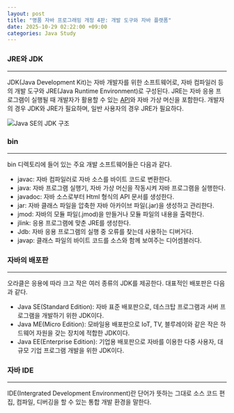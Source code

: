 ```yaml
---
layout: post
title: "명품 자바 프로그래밍 개정 4판: 개발 도구와 자바 플랫폼"
date: 2025-10-29 02:22:00 +09:00
categories: Java Study
---
```


### JRE와 JDK
---
 JDK(Java Development Kit)는 자바 개발자를 위한 소프트웨어로, 자바 컴파일러 등의 개발 도구와 JRE(Java Runtime Environment)로 구성된다. JRE는 자바 응용 프로그램이 실행될 때 개발자가 활용할 수 있는 [API][1]와 자바 가상 머신을 포함한다. 개발자의 경우 JDK와 JRE가 필요하며, 일반 사용자의 경우 JRE가 필요하다.

![Java SE의 JDK 구조](https://drive.google.com/thumbnail?id=10pcQv6vN7EfOLJY7uyoxb70wr28gL6Cs&sz=w1000)

### bin
---
 bin 디렉토리에 들어 있는 주요 개발 소프트웨어들은 다음과 같다.

 * javac: 자바 컴파일러로 자바 소스를 바이트 코드로 변환한다.
 * java: 자바 프로그램 실행기, 자바 가상 머신을 작동시켜 자바 프로그램을 실행한다.
 * javadoc: 자바 소스로부터 Html 형식의 API 문서를 생성한다.
 * jar: 자바 클래스 파일을 압축한 자바 아카이브 파일(.jar)을 생성하고 관리한다.
 * jmod: 자바의 모듈 파일(.jmod)을 만들거나 모듈 파일의 내용을 출력한다.
 * jlink: 응용 프로그램에 맞춘 JRE를 생성한다.
 * Jdb: 자바 응용 프로그램의 실행 중 오류를 찾는데 사용하는 디버거다.
 * javap: 클래스 파일의 바이트 코드를 소스와 함께 보여주는 디어셈블러다.

### 자바의 배포판
---
 오라클은 응용에 따라 크고 작은 여러 종류의 JDK를 제공한다. 대표적인 배포판은 다음과 같다.
 * Java SE(Standard Edition): 자바 표준 배포판으로, 데스크탑 프로그램과 서버 프로그램을 개발하기 위한 JDK이다.
 * Java ME(Micro Edition): 모바일용 배포판으로 IoT, TV, 블루레이와 같은 작은 하드웨어 자원을 갖는 장치에 적합한 JDK이다.
 * Java EE(Enterprise Edition): 기업용 배포판으로 자바를 이용한 다중 사용자, 대규모 기업 프로그램 개발을 위한 JDK이다.

### 자바 IDE
---
IDE(Intergrated Development Environment)란 단어가 뜻하는 그대로 소스 코드 편집, 컴파일, 디버깅을 할 수 있는 통합 개발 환경을 말한다. 

 [1]: https://ko.wikipedia.org/wiki/%EC%9E%90%EB%B0%94_API "자바를 사용하여 쉽게 구현할 수 있도록 한 클래스 라이브러리의 집합이다."
